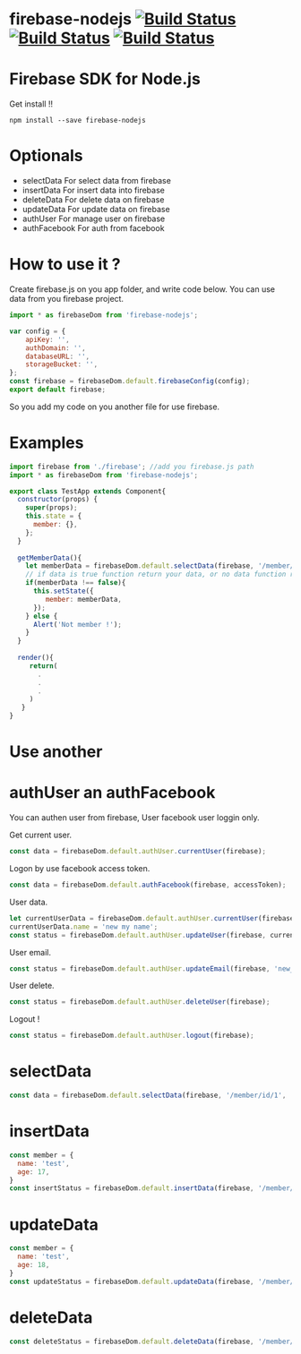 # firebase-nodejs [![Build Status](https://thinnakrit.github.io/badge/firebase-nodejs.svg)](https://www.npmjs.com/package/firebase-nodejs)   [![Build Status](https://thinnakrit.github.io/badge/firebase-nodejs-version.svg)](https://www.npmjs.com/package/firebase-nodejs)   [![Build Status](https://thinnakrit.github.io/badge/firebase-version.svg)](https://www.npmjs.com/package/firebase-nodejs)

# Firebase SDK for Node.js

Get install !!
```
npm install --save firebase-nodejs
```

# Optionals

* selectData 
For select data from firebase
* insertData
For insert data into firebase
* deleteData
For delete data on firebase
* updateData
For update data on firebase
* authUser
For manage user on firebase
* authFacebook
For auth from facebook

# How to use it ?

Create firebase.js on you app folder, and write code below.
You can use data from you firebase project.
```js
import * as firebaseDom from 'firebase-nodejs';

var config = {
    apiKey: '',
    authDomain: '',
    databaseURL: '',
    storageBucket: '',
};
const firebase = firebaseDom.default.firebaseConfig(config);
export default firebase;
```

So you add my code on you another file for use firebase.

# Examples
```js
import firebase from './firebase'; //add you firebase.js path
import * as firebaseDom from 'firebase-nodejs';

export class TestApp extends Component{
  constructor(props) {
    super(props);
    this.state = {
      member: {},
    };
  }
  
  getMemberData(){
    let memberData = firebaseDom.default.selectData(firebase, '/member/id/1', 'value');
    // if data is true function return your data, or no data function return false
    if(memberData !== false){
      this.setState({
         member: memberData,
      });
    } else {
      Alert('Not member !');
    }
  }
  
  render(){
     return(
       .
       .
       .
     )
   }
}

```

# Use another

# authUser an authFacebook
You can authen user from firebase, User facebook user loggin only.

Get current user.

```js
const data = firebaseDom.default.authUser.currentUser(firebase);
```

Logon by use facebook access token.
```js
const data = firebaseDom.default.authFacebook(firebase, accessToken);
```

User data.
```js
let currentUserData = firebaseDom.default.authUser.currentUser(firebase);
currentUserData.name = 'new my name';
const status = firebaseDom.default.authUser.updateUser(firebase, currentUserData);
```

User email.
```js
const status = firebaseDom.default.authUser.updateEmail(firebase, 'new_email@mail.com');
```


User delete.
```js
const status = firebaseDom.default.authUser.deleteUser(firebase);
```
Logout !
```js
const status = firebaseDom.default.authUser.logout(firebase);
```

# selectData

```js
const data = firebaseDom.default.selectData(firebase, '/member/id/1', 'value')

```

# insertData

```js
const member = {
  name: 'test',
  age: 17,
}
const insertStatus = firebaseDom.default.insertData(firebase, '/member/id/2', member);

```


# updateData

```js
const member = {
  name: 'test',
  age: 18,
}
const updateStatus = firebaseDom.default.updateData(firebase, '/member/id/2', member);

```

# deleteData

```js
const deleteStatus = firebaseDom.default.deleteData(firebase, '/member/id/2');

```
